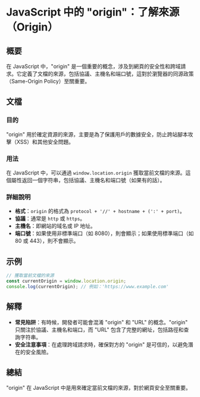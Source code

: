 <!--
Meta Description: # JavaScript 中的 "origin"：了解來源（Origin） ## 概要 在 JavaScript 中，"origin" 是一個重要的概念，涉及到網頁的安全性和跨域請求。它定義了文檔的來源，包括協議、主機名和端口號，這對於瀏覽器的同源政策（Same-Origin Policy）至關重要...
Meta Keywords: origin, javascript, 包括協議, 主機名和端口號, window
-->

# JavaScript 中的 "origin"：了解來源（Origin）

## 概要
在 JavaScript 中，"origin" 是一個重要的概念，涉及到網頁的安全性和跨域請求。它定義了文檔的來源，包括協議、主機名和端口號，這對於瀏覽器的同源政策（Same-Origin Policy）至關重要。

## 文檔
### 目的
"origin" 用於確定資源的來源，主要是為了保護用戶的數據安全，防止跨站腳本攻擊（XSS）和其他安全問題。

### 用法
在 JavaScript 中，可以通過 `window.location.origin` 獲取當前文檔的來源。這個屬性返回一個字符串，包括協議、主機名和端口號（如果有的話）。

### 詳細說明
- **格式**：`origin` 的格式為 `protocol + '//' + hostname + (':' + port)`。
- **協議**：通常是 `http` 或 `https`。
- **主機名**：即網站的域名或 IP 地址。
- **端口號**：如果使用非標準端口（如 8080），則會顯示；如果使用標準端口（如 80 或 443），則不會顯示。

## 示例
```javascript
// 獲取當前文檔的來源
const currentOrigin = window.location.origin;
console.log(currentOrigin); // 例如：'https://www.example.com'
```

## 解釋
- **常見陷阱**：有時候，開發者可能會混淆 "origin" 和 "URL" 的概念。"origin" 只關注於協議、主機名和端口，而 "URL" 包含了完整的網址，包括路徑和查詢字符串。
- **安全注意事項**：在處理跨域請求時，確保對方的 "origin" 是可信的，以避免潛在的安全風險。

## 總結
"origin" 在 JavaScript 中是用來確定當前文檔的來源，對於網頁安全至關重要。